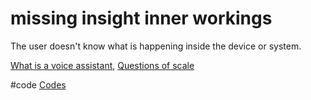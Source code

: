 # missing insight inner workings
The user doesn't know what is happening inside the device or system.

[What is a voice assistant](output/themes/What%20is%20a%20voice%20assistant.md), [Questions of scale](output/themes/Questions%20of%20scale.md)

#code [Codes](output/codes/Codes.md) 
